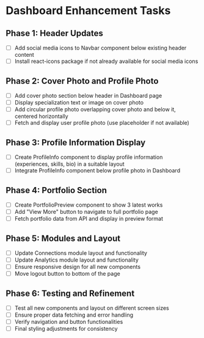 # Dashboard Enhancement Tasks

## Phase 1: Header Updates
- [ ] Add social media icons to Navbar component below existing header content
- [ ] Install react-icons package if not already available for social media icons

## Phase 2: Cover Photo and Profile Photo
- [ ] Add cover photo section below header in Dashboard page
- [ ] Display specialization text or image on cover photo
- [ ] Add circular profile photo overlapping cover photo and below it, centered horizontally
- [ ] Fetch and display user profile photo (use placeholder if not available)

## Phase 3: Profile Information Display
- [ ] Create ProfileInfo component to display profile information (experiences, skills, bio) in a suitable layout
- [ ] Integrate ProfileInfo component below profile photo in Dashboard

## Phase 4: Portfolio Section
- [ ] Create PortfolioPreview component to show 3 latest works
- [ ] Add "View More" button to navigate to full portfolio page
- [ ] Fetch portfolio data from API and display in preview format

## Phase 5: Modules and Layout
- [ ] Update Connections module layout and functionality
- [ ] Update Analytics module layout and functionality
- [ ] Ensure responsive design for all new components
- [ ] Move logout button to bottom of the page

## Phase 6: Testing and Refinement
- [ ] Test all new components and layout on different screen sizes
- [ ] Ensure proper data fetching and error handling
- [ ] Verify navigation and button functionalities
- [ ] Final styling adjustments for consistency
